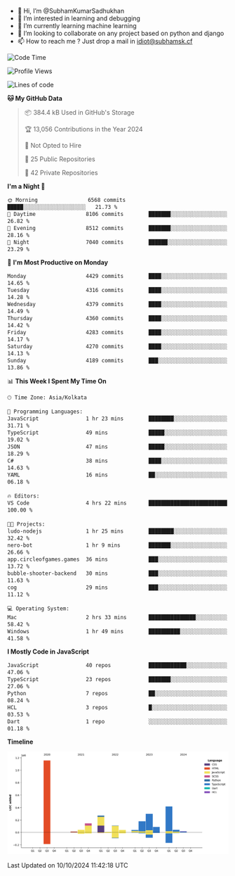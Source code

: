 - 👋 Hi, I’m @SubhamKumarSadhukhan
- 👀 I’m interested in learning and debugging
- 🌱 I’m currently learning machine learning
- 💞️ I’m looking to collaborate on any project based on python and django
- 📫 How to reach me ?
      Just drop a mail in idiot@subhamsk.cf

<!---
SubhamKumarSadhukhan/SubhamKumarSadhukhan is a ✨ special ✨ repository because its `README.md` (this file) appears on your GitHub profile.
You can click the Preview link to take a look at your changes.
--->


<!--START_SECTION:waka-->
![Code Time](http://img.shields.io/badge/Code%20Time-2%2C555%20hrs%2016%20mins-blue)

![Profile Views](http://img.shields.io/badge/Profile%20Views-1-blue)

![Lines of code](https://img.shields.io/badge/From%20Hello%20World%20I%27ve%20Written-2.8%20million%20lines%20of%20code-blue)

**🐱 My GitHub Data** 

> 📦 384.4 kB Used in GitHub's Storage 
 > 
> 🏆 13,056 Contributions in the Year 2024
 > 
> 🚫 Not Opted to Hire
 > 
> 📜 25 Public Repositories 
 > 
> 🔑 42 Private Repositories 
 > 
**I'm a Night 🦉** 

```text
🌞 Morning                6568 commits        █████░░░░░░░░░░░░░░░░░░░░   21.73 % 
🌆 Daytime                8106 commits        ███████░░░░░░░░░░░░░░░░░░   26.82 % 
🌃 Evening                8512 commits        ███████░░░░░░░░░░░░░░░░░░   28.16 % 
🌙 Night                  7040 commits        ██████░░░░░░░░░░░░░░░░░░░   23.29 % 
```
📅 **I'm Most Productive on Monday** 

```text
Monday                   4429 commits        ████░░░░░░░░░░░░░░░░░░░░░   14.65 % 
Tuesday                  4316 commits        ████░░░░░░░░░░░░░░░░░░░░░   14.28 % 
Wednesday                4379 commits        ████░░░░░░░░░░░░░░░░░░░░░   14.49 % 
Thursday                 4360 commits        ████░░░░░░░░░░░░░░░░░░░░░   14.42 % 
Friday                   4283 commits        ████░░░░░░░░░░░░░░░░░░░░░   14.17 % 
Saturday                 4270 commits        ████░░░░░░░░░░░░░░░░░░░░░   14.13 % 
Sunday                   4189 commits        ███░░░░░░░░░░░░░░░░░░░░░░   13.86 % 
```


📊 **This Week I Spent My Time On** 

```text
🕑︎ Time Zone: Asia/Kolkata

💬 Programming Languages: 
JavaScript               1 hr 23 mins        ████████░░░░░░░░░░░░░░░░░   31.71 % 
TypeScript               49 mins             █████░░░░░░░░░░░░░░░░░░░░   19.02 % 
JSON                     47 mins             █████░░░░░░░░░░░░░░░░░░░░   18.29 % 
C#                       38 mins             ████░░░░░░░░░░░░░░░░░░░░░   14.63 % 
YAML                     16 mins             ██░░░░░░░░░░░░░░░░░░░░░░░   06.18 % 

🔥 Editors: 
VS Code                  4 hrs 22 mins       █████████████████████████   100.00 % 

🐱‍💻 Projects: 
ludo-nodejs              1 hr 25 mins        ████████░░░░░░░░░░░░░░░░░   32.42 % 
nero-bot                 1 hr 9 mins         ███████░░░░░░░░░░░░░░░░░░   26.66 % 
app.circleofgames.games  36 mins             ███░░░░░░░░░░░░░░░░░░░░░░   13.72 % 
bubble-shooter-backend   30 mins             ███░░░░░░░░░░░░░░░░░░░░░░   11.63 % 
cog                      29 mins             ███░░░░░░░░░░░░░░░░░░░░░░   11.12 % 

💻 Operating System: 
Mac                      2 hrs 33 mins       ███████████████░░░░░░░░░░   58.42 % 
Windows                  1 hr 49 mins        ██████████░░░░░░░░░░░░░░░   41.58 % 
```

**I Mostly Code in JavaScript** 

```text
JavaScript               40 repos            ████████████░░░░░░░░░░░░░   47.06 % 
TypeScript               23 repos            ███████░░░░░░░░░░░░░░░░░░   27.06 % 
Python                   7 repos             ██░░░░░░░░░░░░░░░░░░░░░░░   08.24 % 
HCL                      3 repos             █░░░░░░░░░░░░░░░░░░░░░░░░   03.53 % 
Dart                     1 repo              ░░░░░░░░░░░░░░░░░░░░░░░░░   01.18 % 
```



**Timeline**

![Lines of Code chart](https://raw.githubusercontent.com/SubhamKumarSadhukhan/SubhamKumarSadhukhan/main/assets/bar_graph.png)


 Last Updated on 10/10/2024 11:42:18 UTC
<!--END_SECTION:waka-->
